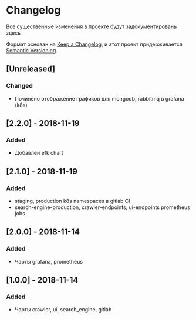# Changelog
Все существенные изменения в проекте будут задокументированы здесь

Формат основан на [Keep a Changelog](https://keepachangelog.com/en/1.0.0/),
и этот проект придерживается [Semantic Versioning](https://semver.org/spec/v2.0.0.html).

## [Unreleased]
### Changed

- Починено отображение графиков для mongodb, rabbitmq в grafana (k8s)

## [2.2.0] - 2018-11-19
### Added

- Добавлен efk chart

## [2.1.0] - 2018-11-19
### Added

- staging, production k8s namespaces в gitlab CI
- search-engine-production, crawler-endpoints, ui-endpoints prometheus jobs

## [2.0.0] - 2018-11-14
### Added

- Чарты grafana, prometheus

## [1.0.0] - 2018-11-14
### Added

- Чарты crawler, ui, search_engine, gitlab
